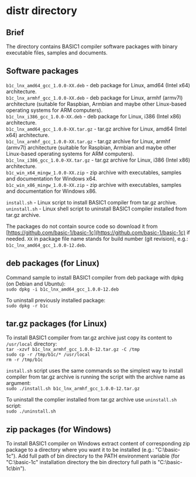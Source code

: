 # distr directory  
  
## Brief  
  
The directory contains BASIC1 compiler software packages with binary executable files, samples and documents.  
  
## Software packages  
  
`b1c_lnx_amd64_gcc_1.0.0-XX.deb` - deb package for Linux, amd64 (Intel x64) architecture.  
`b1c_lnx_armhf_gcc_1.0.0-XX.deb` - deb package for Linux, armhf (armv7l) architecture (suitable for Raspbian, Armbian and maybe other Linux-based operating systems for ARM computers).  
`b1c_lnx_i386_gcc_1.0.0-XX.deb` - deb package for Linux, i386 (Intel x86) architecture.  
`b1c_lnx_amd64_gcc_1.0.0-XX.tar.gz` - tar.gz archive for Linux, amd64 (Intel x64) architecture.  
`b1c_lnx_armhf_gcc_1.0.0-XX.tar.gz` - tar.gz archive for Linux, armhf (armv7l) architecture (suitable for Raspbian, Armbian and maybe other Linux-based operating systems for ARM computers).  
`b1c_lnx_i386_gcc_1.0.0-XX.tar.gz` - tar.gz archive for Linux, i386 (Intel x86) architecture.  
`b1c_win_x64_mingw_1.0.0-XX.zip` - zip archive with executables, samples and documentation for Windows x64.  
`b1c_win_x86_mingw_1.0.0-XX.zip` - zip archive with executables, samples and documentation for Windows x86.  
  
`install.sh` - Linux script to install BASIC1 compiler from tar.gz archive.  
`uninstall.sh` - Linux shell script to uninstall BASIC1 compiler installed from tar.gz archive.  
  
The packages do not contain source code so download it from [https://github.com/basic-1/basic-1c](https://github.com/basic-1/basic-1c) if needed. `XX` in package file name stands for build number (git revision), e.g.: `b1c_lnx_amd64_gcc_1.0.0-12.deb`.  
  
## deb packages (for Linux)  
  
Command sample to install BASIC1 compiler from deb package with dpkg (on Debian and Ubuntu):  
`sudo dpkg -i b1c_lnx_amd64_gcc_1.0.0-12.deb`  
  
To uninstall previously installed package:  
`sudo dpkg -r b1c`  
  
## tar.gz packages (for Linux)  
  
To install BASIC1 compiler from tar.gz archive just copy its content to `/usr/local` directory:  
`tar -xzvf b1c_lnx_armhf_gcc_1.0.0-12.tar.gz -C /tmp`  
`sudo cp -r /tmp/b1c/* /usr/local`  
`rm -r /tmp/b1c`  

`install.sh` script uses the same commands so the simplest way to install compiler from tar.gz archive is running the script with the archive name as argument:  
`sudo ./install.sh b1c_lnx_armhf_gcc_1.0.0-12.tar.gz`  
  
To uninstall the complier installed from tar.gz archive use `uninstall.sh` script:  
`sudo ./uninstall.sh`  
  
## zip packages (for Windows)  
  
To install BASIC1 compiler on Windows extract content of corresponding zip package to a directory where you want it to be installed (e.g.: "C:\\basic-1c"). Add full path of bin directory to the PATH environment variable (for "C:\\basic-1c" installation directory the bin directory full path is "C:\\basic-1c\\bin").  
  